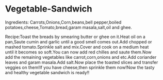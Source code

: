 # Vegetable-Sandwich

Ingredients: Carrots,Onions,Corn,beans,bell pepper,boiled potatoes,cheese,Tomato,bread,garam masala,salt,oil and ghee.

Recipe:Toast the breads by smearing butter or ghee on it.Heat oil on a pan,Saute cumin and garlic until a good smell comes out.Add chopped or mashed tomato.Sprinkle salt and mix.Cover and cook on a medium heat until it becomes so soft.You can now add red chilles and saute them.Now add the remaining vegetables like carrot,corn,onions and etc.Add coriander leaves and garam masala.Add salt.Now place the toasted slices and transfer veggies on them!If you have cheese,then sprinkle them now!Now the tasty and healthy vegetable sandwich is ready!!
